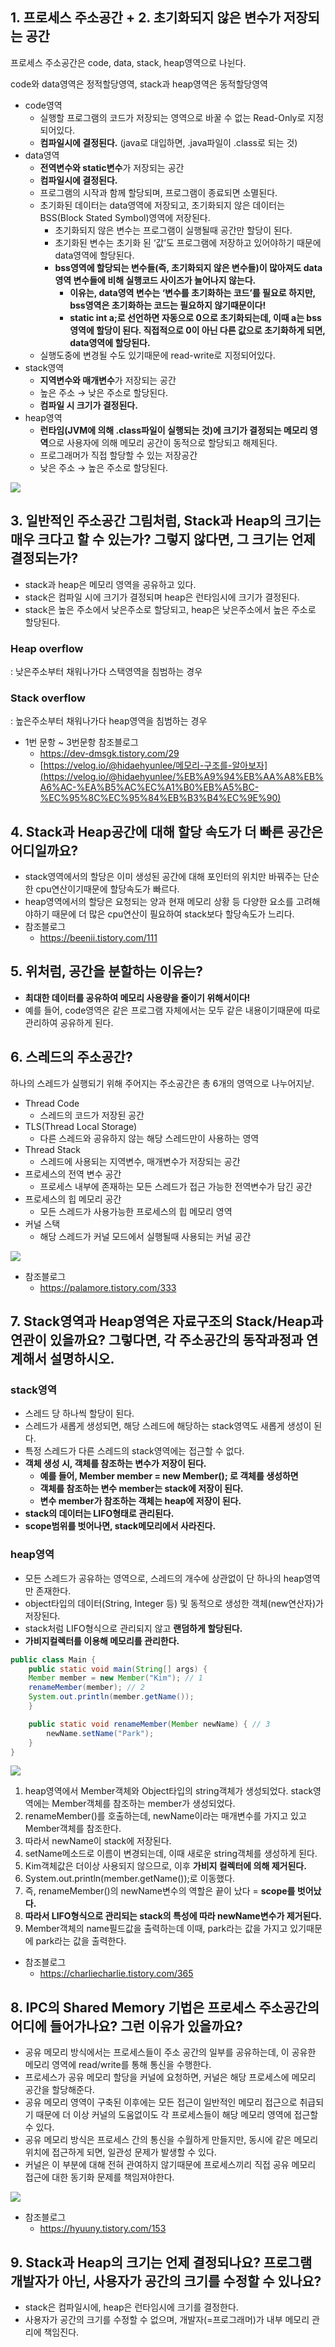 ## 1. 프로세스 주소공간 + 2. 초기화되지 않은 변수가 저장되는 공간

프로세스 주소공간은 code, data, stack, heap영역으로 나뉜다.

code와 data영역은 정적할당영역, stack과 heap영역은 동적할당영역

- code영역
    - 실행할 프로그램의 코드가 저장되는 영역으로 바꿀 수 없는 Read-Only로 지정되어있다.
    - **컴파일시에 결정된다.** (java로 대입하면, .java파일이 .class로 되는 것)
- data영역
    - **전역변수와 static변수**가 저장되는 공간
    - **컴파일시에 결정된다.**
    - 프로그램의 시작과 함께 할당되며, 프로그램이 종료되면 소멸된다.
    - 초기화된 데이터는 data영역에 저장되고, 초기화되지 않은 데이터는 BSS(Block Stated Symbol)영역에 저장된다.
        - 초기화되지 않은 변수는 프로그램이 실행될때 공간만 할당이 된다.
        - 초기화된 변수는 초기화 된 ‘값’도 프로그램에 저장하고 있어야하기 때문에 data영역에 할당된다.
        - **bss영역에 할당되는 변수들(즉, 초기화되지 않은 변수들)이 많아져도 data영역 변수들에 비해 실행코드 사이즈가 늘어나지 않는다.**
            - **이유는, data영역 변수는 ‘변수를 초기화하는 코드’를 필요로 하지만, bss영역은 초기화하는 코드는 필요하지 않기때문이다!**
            - **static int a;로 선언하면 자동으로 0으로 초기화되는데, 이때 a는 bss영역에 할당이 된다. 직접적으로 0이 아닌 다른 값으로 초기화하게 되면, data영역에 할당된다.**
    - 실행도중에 변경될 수도 있기때문에 read-write로 지정되어있다.
- stack영역
    - **지역변수와 매개변수**가 저장되는 공간
    - 높은 주소 → 낮은 주소로 할당된다.
    - **컴파일 시 크기가 결정된다.**
- heap영역
    - **런타임(JVM에 의해 .class파일이 실행되는 것)에 크기가 결정되는 메모리 영역**으로 사용자에 의해 메모리 공간이 동적으로 할당되고 해제된다.
    - 프로그래머가 직접 할당할 수 있는 저장공간
    - 낮은 주소 → 높은 주소로 할당된다.

<img src="../image/process-address-space-suhyun.png">

## 3. 일반적인 주소공간 그림처럼, Stack과 Heap의 크기는 매우 크다고 할 수 있는가? 그렇지 않다면, 그 크기는 언제 결정되는가?

- stack과 heap은 메모리 영역을 공유하고 있다.
- stack은 컴파일 시에 크기가 결정되며 heap은 런타임시에 크기가 결정된다.
- stack은 높은 주소에서 낮은주소로 할당되고, heap은 낮은주소에서 높은 주소로 할당된다.

### Heap overflow

: 낮은주소부터 채워나가다 스택영역을 침범하는 경우

### Stack overflow

: 높은주소부터 채워나가다 heap영역을 침범하는 경우

- 1번 문항 ~ 3번문항 참조블로그
    - https://dev-dmsgk.tistory.com/29
    - [https://velog.io/@hidaehyunlee/메모리-구조를-알아보자](https://velog.io/@hidaehyunlee/%EB%A9%94%EB%AA%A8%EB%A6%AC-%EA%B5%AC%EC%A1%B0%EB%A5%BC-%EC%95%8C%EC%95%84%EB%B3%B4%EC%9E%90)

## 4. Stack과 Heap공간에 대해 할당 속도가 더 빠른 공간은 어디일까요?

- stack영역에서의 할당은 이미 생성된 공간에 대해 포인터의 위치만 바꿔주는 단순한 cpu연산이기때문에 할당속도가 빠르다.
- heap영역에서의 할당은 요청되는 양과 현재 메모리 상황 등 다양한 요소를 고려해야하기 때문에 더 많은 cpu연산이 필요하여 stack보다 할당속도가 느리다.
- 참조블로그
    - https://beenii.tistory.com/111

## 5. 위처럼, 공간을 분할하는 이유는?

- **최대한 데이터를 공유하여 메모리 사용량을 줄이기 위해서이다!**
- 예를 들어, code영역은 같은 프로그램 자체에서는 모두 같은 내용이기때문에 따로 관리하여 공유하게 된다.

## 6. 스레드의 주소공간?

하나의 스레드가 실행되기 위해 주어지는 주소공간은 총 6개의 영역으로 나누어지낟.

- Thread Code
    - 스레드의 코드가 저장된 공간
- TLS(Thread Local Storage)
    - 다른 스레드와 공유하지 않는 해당 스레드만이 사용하는 영역
- Thread Stack
    - 스레드에 사용되는 지역변수, 매개변수가 저장되는 공간
- 프로세스의 전역 변수 공간
    - 프로세스 내부에 존재하는 모든 스레드가 접근 가능한 전역변수가 담긴 공간
- 프로세스의 힙 메모리 공간
    - 모든 스레드가 사용가능한 프로세스의 힙 메모리 영역
- 커널 스택
    - 해당 스레드가 커널 모드에서 실행될때 사용되는 커널 공간

<img src="../image/thread-address-space-suhyun.png">

- 참조블로그
  - https://palamore.tistory.com/333

## 7. Stack영역과 Heap영역은 자료구조의 Stack/Heap과 연관이 있을까요? 그렇다면, 각 주소공간의 동작과정과 연계해서 설명하시오.

### stack영역

- 스레드 당 하나씩 할당이 된다.
- 스레드가 새롭게 생성되면, 해당 스레드에 해당하는 stack영역도 새롭게 생성이 된다.
- 특정 스레드가 다른 스레드의 stack영역에는 접근할 수 없다.
- **객체 생성 시, 객체를 참조하는 변수가 저장이 된다.**
  - **예를 들어, Member member = new Member(); 로 객체를 생성하면**
  - **객체를 참조하는 변수 member는 stack에 저장이 된다.**
  - **변수 member가 참조하는 객체는 heap에 저장이 된다.**
- **stack의 데이터는 LIFO형태로 관리된다.**
- **scope범위를 벗어나면, stack메모리에서 사라진다.**

### heap영역

- 모든 스레드가 공유하는 영역으로, 스레드의 개수에 상관없이 단 하나의 heap영역만 존재한다.
- object타입의 데이터(String, Integer 등) 및 동적으로 생성한 객체(new연산자)가 저장된다.
- stack처럼 LIFO형식으로 관리되지 않고 **랜덤하게 할당된다.**
- **가비지컬렉터를 이용해 메모리를 관리한다.**

```java
public class Main {
	public static void main(String[] args) {
	Member member = new Member("Kim"); // 1
	renameMember(member); // 2
	System.out.println(member.getName());
	}

	public static void renameMember(Member newName) { // 3
	    newName.setName("Park");
	}
}
```

<img src="../image/stack-heap-suhyun.png">

1. heap영역에서 Member객체와 Object타입의 string객체가 생성되었다. stack영역에는 Member객체를 참조하는 member가 생성되었다.
2. renameMember()를 호출하는데, newName이라는 매개변수를 가지고 있고 Member객체를 참조한다.
  1. 따라서 newName이 stack에 저장된다.
  2. setName메소드로 이름이 변경되는데, 이때 새로운 string객체를 생성하게 된다.
  3. Kim객체값은 더이상 사용되지 않으므로, 이후 **가비지 컬렉터에 의해 제거된다.**
3. System.out.println(member.getName());로 이동했다.
  1. 즉, renameMember()의 newName변수의 역할은 끝이 났다 = **scope를 벗어났다.**
  2. **따라서 LIFO형식으로 관리되는 stack의 특성에 따라 newName변수가 제거된다.**
  3. Member객체의 name필드값을 출력하는데 이때, park라는 값을 가지고 있기때문에 park라는 값을 출력한다.

- 참조블로그
  - https://charliecharlie.tistory.com/365

## 8. IPC의 Shared Memory 기법은 프로세스 주소공간의 어디에 들어가나요? 그런 이유가 있을까요?

- 공유 메모리 방식에서는 프로세스들이 주소 공간의 일부를 공유하는데, 이 공유한 메모리 영역에 read/write를 통해 통신을 수행한다.
- 프로세스가 공유 메모리 할당을 커널에 요청하면, 커널은 해당 프로세스에 메모리 공간을 할당해준다.
- 공유 메모리 영역이 구축된 이후에는 모든 접근이 일반적인 메모리 접근으로 취급되기 때문에 더 이상 커널의 도움없이도 각 프로세스들이 해당 메모리 영역에 접근할 수 있다.
- 공유 메모리 방식은 프로세스 간의 통신을 수월하게 만들지만, 동시에 같은 메모리 위치에 접근하게 되면, 일관성 문제가 발생할 수 있다.
- 커널은 이 부분에 대해 전혀 관여하지 않기때문에 프로세스끼리 직접 공유 메모리 접근에 대한 동기화 문제를 책임져야한다.

<img src="../image/shared-memory-suhyun.png">

- 참조블로그
  - https://hyuuny.tistory.com/153


## 9. Stack과 Heap의 크기는 언제 결정되나요? 프로그램 개발자가 아닌, 사용자가 공간의 크기를 수정할 수 있나요?

- stack은 컴파일시에, heap은 런타임시에 크기를 결정한다.
- 사용자가 공간의 크기를 수정할 수 없으며, 개발자(=프로그래머)가 내부 메모리 관리에 책임진다.